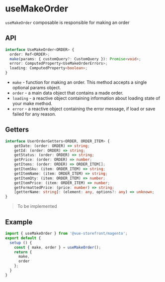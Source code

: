 
# useMakeOrder
`useMakeOrder` composable is responsible for making an order

## API
````typescript
interface UseMakeOrder<ORDER> {
  order: Ref<ORDER>;
  make(params: { customQuery?: CustomQuery }): Promise<void>;
  error: ComputedProperty<UseMakeOrderErrors>;
  loading: ComputedProperty<boolean>;
}
````

* `make` - function for making an order. This method accepts a single optional params object.
* `order` - a main data object that contains a made order.
* `loading` - a reactive object containing information about loading state of your make method.
* `error` - a reactive object containing the error message, if load or save failed for any reason.

## Getters
````typescript
interface UserOrderGetters<ORDER, ORDER_ITEM> {
    getDate: (order: ORDER) => string;
    getId: (order: ORDER) => string;
    getStatus: (order: ORDER) => string;
    getPrice: (order: ORDER) => number;
    getItems: (order: ORDER) => ORDER_ITEM[];
    getItemSku: (item: ORDER_ITEM) => string;
    getItemName: (item: ORDER_ITEM) => string;
    getItemQty: (item: ORDER_ITEM) => number;
    getItemPrice: (item: ORDER_ITEM) => number;
    getFormattedPrice: (price: number) => string;
    [getterName: string]: (element: any, options?: any) => unknown;
}
````

> To be implemented

## Example
````javascript
import { useMakeOrder } from '@vue-storefront/magento';
export default {
  setup () {
    const { make, order } = useMakeOrder();
    return {
      make,
      order
    };
  }
}
````
